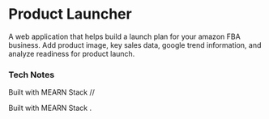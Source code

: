 # Product Launcher

A web application that helps build a launch plan for your amazon FBA business.
Add product image, key sales data, google trend information, and analyze readiness
for product launch.

### Tech Notes

Built with MEARN Stack //

Built with MEARN Stack .
